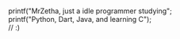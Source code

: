 <br/> printf("MrZetha, just a idle programmer studying";
<br/> printf("Python, Dart, Java, and learning C");
<br/>// :)

